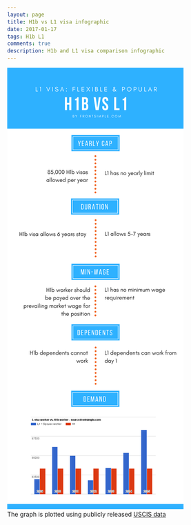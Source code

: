 ```yaml
---
layout: page
title: H1b vs L1 visa infographic
date: 2017-01-17
tags: H1b L1
comments: true
description: H1b and L1 visa comparison infographic
---
```

![L1 vs H1b](/assets/images/posts/H1b-vs-L1-infographic-v1.0.png)
</br>
The graph is plotted using publicly released [USCIS data](https://travel.state.gov/content/dam/visas/Statistics/AnnualReports/FY2015AnnualReport/FY15AnnualReport-TableXVIB.pdf)
